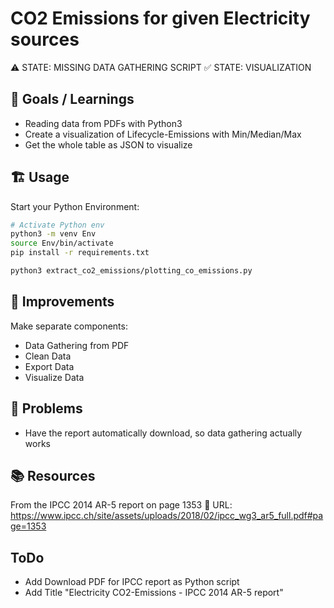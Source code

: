 # CO2 Emissions for given Electricity sources


⚠️ STATE: MISSING DATA GATHERING SCRIPT
✅ STATE: VISUALIZATION

## 🎯 Goals / Learnings
- Reading data from PDFs with Python3
- Create a visualization of Lifecycle-Emissions with Min/Median/Max
- Get the whole table as JSON to visualize


## 🏗️ Usage
Start your Python Environment:

```BASH
# Activate Python env
python3 -m venv Env
source Env/bin/activate
pip install -r requirements.txt

python3 extract_co2_emissions/plotting_co_emissions.py
```


## 🚀 Improvements
Make separate components:
- Data Gathering from PDF
- Clean Data
- Export Data
- Visualize Data


## 🚧 Problems
- Have the report automatically download, so data gathering actually works


## 📚️ Resources

From the IPCC 2014 AR-5 report on page 1353
🔗 URL: https://www.ipcc.ch/site/assets/uploads/2018/02/ipcc_wg3_ar5_full.pdf#page=1353



## ToDo
- Add Download PDF for IPCC report as Python script
- Add Title "Electricity CO2-Emissions - IPCC 2014 AR-5 report"


